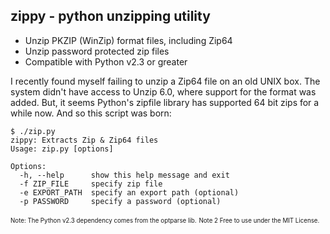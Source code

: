 zippy - python unzipping utility 
--------------------------------

- Unzip PKZIP (WinZip) format files, including Zip64
- Unzip password protected zip files
- Compatible with Python v2.3 or greater

I recently found myself failing to unzip a Zip64 file on an old UNIX box. The system didn't have access to Unzip 6.0, where support for the format was added. But, it seems Python's zipfile library has supported 64 bit zips for a while now. And so this script was born: 

    $ ./zip.py
    zippy: Extracts Zip & Zip64 files
    Usage: zip.py [options]
    
    Options:
      -h, --help      show this help message and exit
      -f ZIP_FILE     specify zip file
      -e EXPORT_PATH  specify an export path (optional)
      -p PASSWORD     specify a password (optional)

<sub><sup>Note: The Python v2.3 dependency comes from the optparse lib.</sup></sub>
<sub><sup>Note 2 Free to use under the MIT License.</sup></sub>
